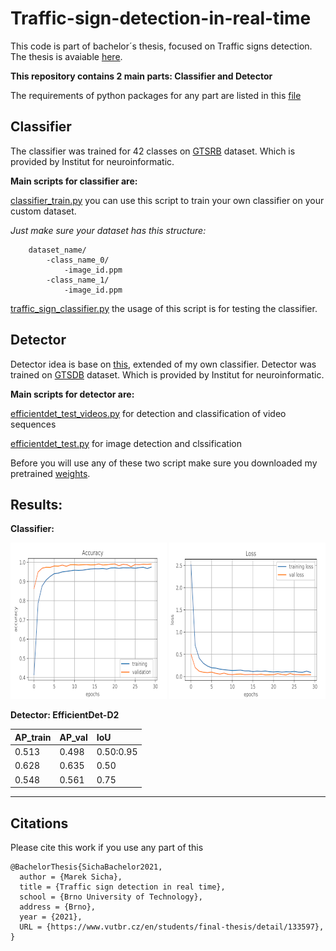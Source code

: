 # Traffic-sign-detection-in-real-time

This code is part of bachelor´s thesis, focused on Traffic signs detection. The thesis is avaiable [here](https://www.vutbr.cz/studenti/zav-prace/detail/128219).

**This repository contains 2 main parts: Classifier and Detector**

The requirements of python packages for any part are listed in this [file](requirements.txt)

## Classifier

The classifier was trained for 42 classes on [GTSRB](https://benchmark.ini.rub.de/gtsrb_news.html) dataset. Which is provided by Institut for neuroinformatic.

**Main scripts for classifier are:** 

[classifier_train.py](classifier_train.py) you can use this script to train your own classifier on your custom dataset.  

*Just make sure your dataset has this structure:*
~~~~
    dataset_name/
        -class_name_0/
            -image_id.ppm
        -class_name_1/
            -image_id.ppm
 ~~~~           
[traffic_sign_classifier.py](traffic_sign_classifier.py) the usage of this script is for testing the classifier. 

## Detector

Detector idea is base on [this](https://github.com/zylo117/Yet-Another-EfficientDet-Pytorch), extended of my own classifier. Detector was trained on [GTSDB](https://benchmark.ini.rub.de/gtsdb_news.html) dataset. Which is provided by Institut for neuroinformatic.

**Main scripts for detector are:**

[efficientdet_test_videos.py](efficientdet_test_videos.py) for detection and classification of video sequences

[efficientdet_test.py](efficientdet_test.py) for image detection and clssification

Before you will use any of these two script make sure you downloaded my pretrained [weights](https://github.com/MarekSicha/Traffic-sign-detection-in-real-time/releases/download/epoch_72/efficientdet-d2_72_36000.pth).


## Results:

**Classifier:**


![accuracy](images/accuracy.png)       ![accuracy](images/loss.png)

**Detector: EfficientDet-D2**

| AP_train| AP_val |IoU |
|:-- | :-- |:--|
|0.513 | 0.498 | 0.50:0.95 |
|0.628 | 0.635 | 0.50|
|0.548 | 0.561 | 0.75|

---
## Citations

Please cite this work if you use any part of this

~~~~
@BachelorThesis{SichaBachelor2021,
  author = {Marek Sicha},
  title = {Traffic sign detection in real time},
  school = {Brno University of Technology},
  address = {Brno},
  year = {2021},
  URL = {https://www.vutbr.cz/en/students/final-thesis/detail/133597},
}
~~~~

